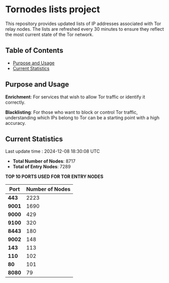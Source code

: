 # Tornodes lists project

This repository provides updated lists of IP addresses associated with Tor relay nodes. The lists are refreshed every 30 minutes to ensure they reflect the most current state of the Tor network.

## Table of Contents

- [Purpose and Usage](#purpose-and-usage)
- [Current Statistics](#current-statistics)


## Purpose and Usage

**Enrichment**: For services that wish to allow Tor traffic or identify it correctly.

**Blacklisting**: For those who want to block or control Tor traffic, understanding which IPs belong to Tor can be a starting point with a high accuracy.

## Current Statistics

Last update time : 2024-12-08 18:30:08 UTC

- **Total Number of Nodes**: 8717
- **Total of Entry Nodes**: 7289

**TOP 10 PORTS USED FOR TOR ENTRY NODES**

| **Port** | **Number of Nodes** |
|------|-----------------|
| **443**   | 2223  |
| **9001**   | 1690  |
| **9000**   | 429  |
| **9100**   | 320  |
| **8443**   | 180  |
| **9002**   | 148  |
| **143**   | 113  |
| **110**   | 102  |
| **80**   | 101  |
| **8080**   | 79  |

